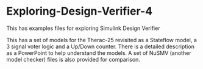 # Exploring-Design-Verifier-4
This has examples files for exploring Simulink Design Verifier

This has a set of models for the Therac-25 revisited as a Stateflow model, a 3 signal voter logic and a Up/Down counter. There is a detailed description as a PowerPoint to help understand the models. A set of NuSMV (another model checker) files is also provided for comparison.
